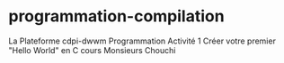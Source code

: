 # programmation-compilation
La Plateforme cdpi-dwwm Programmation Activité 1 Créer votre premier "Hello World" en C cours Monsieurs Chouchi

